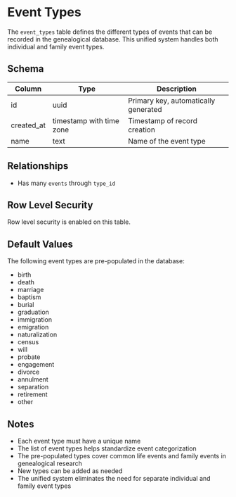 # Event Types

The `event_types` table defines the different types of events that can be recorded in the genealogical database. This unified system handles both individual and family event types.

## Schema

| Column     | Type                     | Description                          |
| ---------- | ------------------------ | ------------------------------------ |
| id         | uuid                     | Primary key, automatically generated |
| created_at | timestamp with time zone | Timestamp of record creation         |
| name       | text                     | Name of the event type               |

## Relationships

- Has many `events` through `type_id`

## Row Level Security

Row level security is enabled on this table.

## Default Values

The following event types are pre-populated in the database:

- birth
- death
- marriage
- baptism
- burial
- graduation
- immigration
- emigration
- naturalization
- census
- will
- probate
- engagement
- divorce
- annulment
- separation
- retirement
- other

## Notes

- Each event type must have a unique name
- The list of event types helps standardize event categorization
- The pre-populated types cover common life events and family events in genealogical research
- New types can be added as needed
- The unified system eliminates the need for separate individual and family event types
